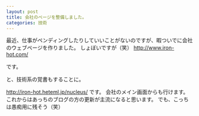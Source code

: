 ```yaml
---
layout: post
title: 会社のページを整備しました。
categories: 技術
---
```


最近、仕事がペンディングしたりしていいことがないのですが、暇ついでに会社のウェブページを作りました。
しょぼいですが（笑）
http://www.iron-hot.com/

です。

と、技術系の覚書もすることに。

http://iron-hot.heteml.jp/nucleus/
です。
会社のメイン画面からも行けます。
これからはあっちのブログの方の更新が主流になると思います。
でも、こっちは愚痴用に残そう（笑）
